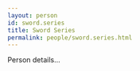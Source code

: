 ```yaml
---
layout: person
id: sword.series
title: Sword Series
permalink: people/sword.series.html
---
```


Person details...